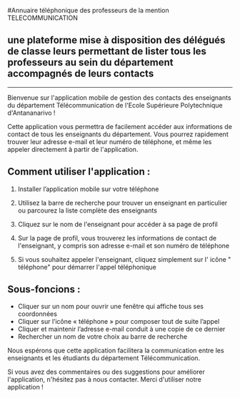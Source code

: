  #Annuaire téléphonique des professeurs de la mention TELECOMMUNICATION
  ## une plateforme mise à disposition des délégués de classe leurs permettant de lister tous les professeurs au sein du département accompagnés de leurs contacts
  
***

Bienvenue sur l'application mobile de gestion des contacts des enseignants du département Télécommunication de l'Ecole Supérieure Polytechnique d'Antananarivo !

Cette application vous permettra de facilement accéder aux informations de contact de tous les enseignants du département. Vous pourrez rapidement trouver leur adresse e-mail et leur numéro de téléphone, et même les appeler directement à partir de l'application.

## Comment utiliser l'application :

   1.  Installer l’application mobile sur votre téléphone
   
   2.  Utilisez la barre de recherche pour trouver un enseignant en particulier ou parcourez la liste complète des enseignants
   
   3.  Cliquez sur le nom de l'enseignant pour accéder à sa page de profil
   
   4.  Sur la page de profil, vous trouverez les informations de contact de l'enseignant, y compris son adresse e-mail et son numéro de téléphone
   
   5. Si vous souhaitez appeler l'enseignant, cliquez simplement sur l' icône " téléphone" pour démarrer l'appel téléphonique
   
## Sous-foncions :
  -   Cliquer sur un nom pour ouvrir une fenêtre qui affiche tous ses coordonnées
  -   Cliquer sur l’icône « téléphone » pour composer tout de suite l’appel
  -   Cliquer et maintenir l’adresse e-mail conduit à une copie de ce dernier
  -   Rechercher un nom de votre choix au barre de recherche 

Nous espérons que cette application facilitera la communication entre les enseignants et les étudiants du département Télécommunication. 

Si vous avez des commentaires ou des suggestions pour améliorer l'application, n'hésitez pas à nous contacter. Merci d'utiliser notre application !

